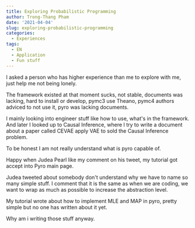 ```yaml
---
title: Exploring Probabilistic Programming
author: Trong-Thang Pham
date: '2021-04-04'
slug: exploring-probabilistic-programming
categories:
  - Experiences
tags:
  - EN
  - Application
  - Fun stuff
---
```


I asked a person who has higher experience than me to explore with me, just help me not being lonely. 

The framework existed at that moment sucks, not stable, documents was lacking, hard to install or develop, pymc3 use Theano, pymc4 authors adviced to not use it, pyro was lacking documents. 

I mainly looking into engineer stuff like how to use, what's in the framework. And later I looked up to Causal Inference, where I try to write a document about a paper called CEVAE apply VAE to sold the Causal Inference problem.

To be honest I am not really understand what is pyro capable of. 

Happy when Judea Pearl like my comment on his tweet, my tutorial got accept into Pyro main page. 

Judea tweeted about somebody don't understand why we have to name so many simple stuff. I comment that it is the same as when we are coding, we want to wrap as much as possible to increase the abstraction level.

My tutorial wrote about how to implement MLE and MAP in pyro, pretty simple but no one has written about it yet. 

 Why am i writing those stuff anyway. 